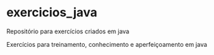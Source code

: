 # exercicios_java
Repositório para exercícios criados em java

Exercícios para treinamento, conhecimento e aperfeiçoamento em java
